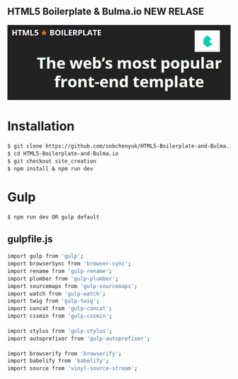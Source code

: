 ## HTML5 Boilerplate &amp; Bulma.io NEW RELASE

[![N|Solid](https://github.com/sobchenyuk/HTML5-Boilerplate-and-Bulma.io/blob/master/HTML5-Boilerplate-and-Bulma.io.png)](https://vk.com/bulmaio)

# Installation

```sh
$ git clone https://github.com/sobchenyuk/HTML5-Boilerplate-and-Bulma.io
$ cd HTML5-Boilerplate-and-Bulma.io
$ git checkout site_creation
$ npm install & npm run dev
```

# Gulp 

`$ npm run dev OR gulp default`

## gulpfile.js

```sh
import gulp from 'gulp';
import browserSync from 'browser-sync';
import rename from 'gulp-rename';
import plumber from 'gulp-plumber';
import sourcemaps from 'gulp-sourcemaps';
import watch from 'gulp-watch';
import twig from 'gulp-twig';
import concat from 'gulp-concat';
import cssmin from 'gulp-cssmin';

import stylus from 'gulp-stylus';
import autoprefixer from 'gulp-autoprefixer';

import browserify from 'browserify';
import babelify from 'babelify';
import source from 'vinyl-source-stream';
```
